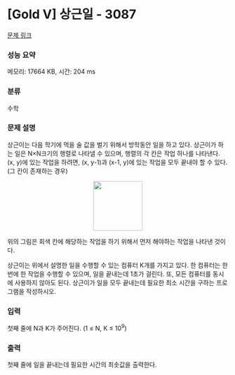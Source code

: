 # [Gold V] 상근일 - 3087 

[문제 링크](https://www.acmicpc.net/problem/3087) 

### 성능 요약

메모리: 17664 KB, 시간: 204 ms

### 분류

수학

### 문제 설명

<p>상근이는 다음 학기에 먹을 술 값을 벌기 위해서 방학동안 일을 하고 있다. 상근이가 하는 일은 N×N크기의 행렬로 나타낼 수 있으며, 행렬의 각 칸은 작업 하나를 나타낸다. (x, y)에 있는 작업을 하려면, (x, y-1)과 (x-1, y)에 있는 작업을 모두 끝내야 할 수 있다. (그 칸이 존재하는 경우)</p>

<p style="text-align: center;"><img alt="" src="https://upload.acmicpc.net/10af0a03-ab27-4dbf-acd3-ca9c0e800778/-/preview/" style="width: 112px; height: 113px;"></p>

<p>위의 그림은 회색 칸에 해당하는 작업을 하기 위해서 먼저 해야하는 작업을 나타낸 것이다.</p>

<p>상근이는 위에서 설명한 일을 수행할 수 있는 컴퓨터 K개를 가지고 있다. 한 컴퓨터는 한 번에 한 작업을 수행할 수 있으며, 일을 끝내는데 1초가 걸린다. 또, 모든 컴퓨터를 동시에 사용하지 않아도 된다. 상근이가 일을 모두 끝내는데 필요한 최소 시간을 구하는 프로그램을 작성하시오.</p>

### 입력 

 <p>첫째 줄에 N과 K가 주어진다. (1 ≤ N, K ≤ 10<sup>9</sup>)</p>

### 출력 

 <p>첫째 줄에 일을 끝내는데 필요한 시간의 최솟값을 출력한다.</p>

